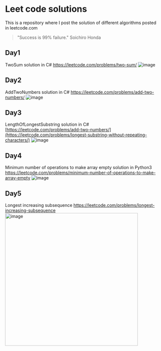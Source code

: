 # Leet code solutions

This is a repository where I post the solution of different algorithms posted in leetcode.com

> "Success is 99% failure."
> Soichiro Honda

## Day1
TwoSum solution in C#
https://leetcode.com/problems/two-sum/
![image](https://github.com/shanickcuello/LeetCodeSolutions/assets/44624042/20a1043d-ed95-4cf6-9f11-c8b4c15602c0)


## Day2
AddTwoNumbers solution in C#
https://leetcode.com/problems/add-two-numbers/
![image](https://github.com/shanickcuello/LeetCodeSolutions/assets/44624042/4f1ea1a7-4648-4333-9b33-5e11f696168e)

## Day3
LengthOfLongestSubstring solution in C#
[https://leetcode.com/problems/add-two-numbers/](https://leetcode.com/problems/longest-substring-without-repeating-characters/)
![image](https://github.com/shanickcuello/LeetCodeSolutions/assets/44624042/87bdd24b-f9d0-409d-99ac-800edfb79588)

## Day4
Minimum number of operations to make array empty solution in Python3
https://leetcode.com/problems/minimum-number-of-operations-to-make-array-empty
![image](https://github.com/shanickcuello/LeetCodeSolutions/assets/44624042/5b2a2a08-12b4-41b1-98e5-2e5c50a418e5)

## Day5
Longest increasing subsequence 
https://leetcode.com/problems/longest-increasing-subsequence
<img width="432" alt="image" src="https://github.com/shanickcuello/LeetCodeSolutions/assets/44624042/c1222e82-d591-49ca-87e9-589cf1d61661">

